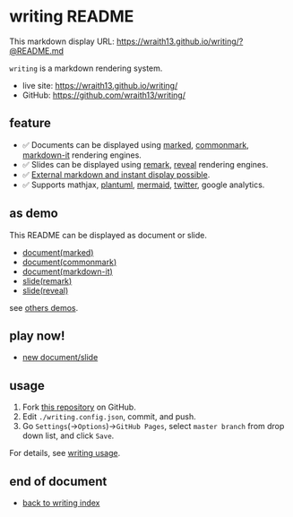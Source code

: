# writing README

<!--[NOWRITING]-->
<link rel="canonical" href="https://wraith13.github.io/writing/?@README.md" />
This markdown display URL: <a rel="canonical" href="https://wraith13.github.io/writing/?@README.md">https://wraith13.github.io/writing/?@README.md</a>
<!--[/NOWRITING]-->

<!--[NOREVEAL/]<span style="font-size:0.7em;">[markdown](?markdown) | [remark](?remark) | [reveal](?reveal)</span>-->
<!--[REVEAL/]<span style="display:block;margin-left:auto;margin-right:auto;font-size:0.6em;width:450px;text-align:center;white-space:pre;">[markdown](?markdown) | [remark](?remark) | [reveal](?reveal)</span>-->
<!--[REMARK-CONFIG]
{
    "ratio": "16:9"
}
-->

`writing` is a markdown rendering system.

- live site: <https://wraith13.github.io/writing/>
- GitHub: <https://github.com/wraith13/writing/>

## feature

- ✅ Documents can be displayed using [marked](https://github.com/markedjs/marked), [commonmark](https://github.com/commonmark/commonmark.js), [markdown-it](https://github.com/markdown-it/markdown-it) rendering engines.
- ✅ Slides can be displayed using [remark](https://github.com/gnab/remark), [reveal](https://github.com/hakimel/reveal.js/) rendering engines.
- ✅ [External markdown and instant display possible](https://wraith13.github.io/writing/?@README.md#play-now).
- ✅ Supports mathjax, [plantuml](@demo/plantuml.md), [mermaid](@demo/mermaid.md), [twitter](@demo/twitter.md), google analytics.

## as demo

This README can be displayed as document or slide.

- [document(marked)](https://wraith13.github.io/writing/?marked&@README.md)
- [document(commonmark)](https://wraith13.github.io/writing/?commonmark&@README.md)
- [document(markdown-it)](https://wraith13.github.io/writing/?markdown-it&@README.md)
- [slide(remark)](https://wraith13.github.io/writing/?remark&@README.md)
- [slide(reveal)](https://wraith13.github.io/writing/?reveal&@README.md)

see [others demos](https://wraith13.github.io/writing/?@demo/index.md).

## play now!

<!--[NOWRITING]-->
- [new document/slide](https://wraith13.github.io/writing/?edit&text:)
<!--[/NOWRITING]-->
<!--[WRITING/]
- [new document/slide](?edit&text:)
- <input id="url-input" style="width:30vw;font-size:1em;line-height:1em;padding:0.2em;" placeholder="your markdown URL"> <button onclick="location.href='?'+encodeURIComponent(document.getElementById('url-input').value);" style="font-size:1em;line-height:1em;padding:0.2em;">open</button>
-->

## usage

1. Fork [this repository](https://github.com/wraith13/writing/) on GitHub.
1. Edit `./writing.config.json`, commit, and push.
1. Go `Settings`(→`Options`)→`GitHub Pages`, select `master branch` from drop down list, and click `Save`.

For details, see [writing usage](usage.md).

## end of document

<!--[NOWRITING]-->
- [back to writing index](./index.md)
<!--[/NOWRITING]-->
<!--[WRITING/]- [back to writing index](@./)-->